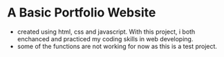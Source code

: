 # A Basic Portfolio Website
- created using html, css and javascript. With this project, i both enchanced and practiced my coding skills in web developing.
- some of the functions are not working for now as this is a test project.
